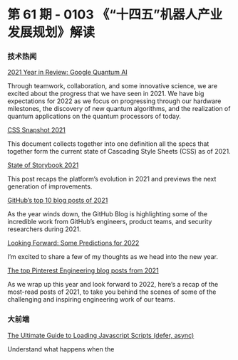 # 第 61 期 - 0103 《“十四五”机器人产业发展规划》解读
### 技术热闻
[2021 Year in Review: Google Quantum AI](https://blog.google/technology/research/2021-year-review-google-quantum-ai/)

Through teamwork, collaboration, and some innovative science, we are excited about the progress that we have seen in 2021. We have big expectations for 2022 as we focus on progressing through our hardware milestones, the discovery of new quantum algorithms, and the realization of quantum applications on the quantum processors of today.

[CSS Snapshot 2021](https://www.w3.org/TR/css-2021/)

This document collects together into one definition all the specs that together form the current state of Cascading Style Sheets (CSS) as of 2021.

[State of Storybook 2021](https://medium.com/storybookjs/state-of-storybook-2021-46513e4def83)

This post recaps the platform’s evolution in 2021 and previews the next generation of improvements.

[GitHub’s top 10 blog posts of 2021](https://github.blog/2021-12-28-githubs-top-10-blog-posts-of-2021/)

As the year winds down, the GitHub Blog is highlighting some of the incredible work from GitHub’s engineers, product teams, and security researchers during 2021.

[Looking Forward: Some Predictions for 2022](https://blog.cloudflare.com/predictions-for-2022/)

 I’m excited to share a few of my thoughts as we head into the new year.

[The top Pinterest Engineering blog posts from 2021](https://medium.com/pinterest-engineering/the-top-pinterest-engineering-blog-posts-from-2021-797fffff45c0)

As we wrap up this year and look forward to 2022, here’s a recap of the most-read posts of 2021, to take you behind the scenes of some of the challenging and inspiring engineering work of our teams.

### 大前端
[The Ultimate Guide to Loading Javascript Scripts (defer, async)](https://medium.com/@kyledeguzmanx/the-ultimate-guide-to-loading-javascript-scripts-defer-async-dea871fa6774)

Understand what happens when the <script> tag is encountered during HTML parsing

[Add a Service Worker to Your Site](https://css-tricks.com/add-a-service-worker-to-your-site/)

One of the best things you can do for your website in 2022 is add a service worker, if you don’t have one in place already.

[Swift in 2021: A Year in Review](https://www.avanderlee.com/general/swift-in-2021-a-year-in-review/)

2021 has been a great year, with significant Swift releases changing how we develop apps.

[2021 Web Components 技术趋势解读](https://mp.weixin.qq.com/s/VLmplSwJyaj7DW9HCY99iA)

许多开发人员似乎对 Web Components 消灭前端框架的想法感到威胁。但这不会发生，因为它们是为解决不同的问题而生的。

[聊聊我关于 Web 未来发展趋势的看法](https://mp.weixin.qq.com/s/baF6hruqlQc_sfY3ewaX4g)

我们并不是要做低代码，也不是要做框架，我们最终目标，是打造一个既能让专业开发者编写复杂代码，也能让只懂业务的同学进行业务流程的配置，甚至可以直接让设计师在平台上完成软件的设计，设计的产物，可能就是一个可以运行的前端界面，而不是一张绝对定位的矢量图，让现在割裂的工具链条统一起来，低效的协作方式高效起来，门槛进一步降低，并且让它形成一个能让各种物料生产方盈利的经济生态，显著加速一个软件从无到有的过程。

[服务端渲染SSR及实现原理](https://mp.weixin.qq.com/s/AAPKUkDACMP9wnTT58mezw)

本文将结合 Vue 来对 SSR 的实现逻辑来进行解读。

[前端插件机制剖析及业界案例分析](https://mp.weixin.qq.com/s/ZYcmMvk8ccYIsNDEkX1W0Q)

如果你的工具型面对的对象有很丰富的场景需求，或者不想再为频繁的增减需求而频繁迭代，是时候考虑为你的系统设计一款插件系统。

[开发者说·DTalk 鉴赏](https://mp.weixin.qq.com/s/1vbTnYjnSdr6DIoDrXByzg)

本期聚焦 "开发者说·DTalk" 2021 下半年度，与我们一同回顾最受欢迎的 Flutter 文章及视频作品。

[Figma插件开发](https://mp.weixin.qq.com/s/1CgE12zDAPuEhyZA4AwMeA)

介绍 Figma 插件；figma 插件开发从 0 到 1；分享自己开发的想法

### 行业资讯
[《“十四五”机器人产业发展规划》解读](https://wap.miit.gov.cn/zwgk/zcjd/art/2021/art_6f24f676f3a14720afe05c93109b22a7.html)

十五部门正式印发《“十四五”机器人产业发展规划》。（下称《规划》），为便于理解《规划》内容，做好贯彻实施工作，现就相关问题解读如下。

[元宇宙来了，目的地能用数字化工具讲好故事吗？](https://mp.weixin.qq.com/s/nfgIyz8rTrM0igDP_OicTg)

无论是元宇宙还是在线种草，内容才是目的地的核心资源。

[2022十大科技趋势来了！达摩院最新发布](https://mp.weixin.qq.com/s/XSo4dwRejikhMRtlsFWaJQ)

12月28日，阿里巴巴达摩院发布2022十大科技趋势，这是达摩院连续第四年发布前沿科技趋势预测。

### 设计
[玩转C4D丨3D视觉设计必备指南](https://mp.weixin.qq.com/s/CZeH0okEk2AYtvq11TjwqA)

随着三维视觉逐渐向二维视觉领域渗透，视觉3D化已经成为当下非常热门的一种表现形式。

### 发现
[Open Source Guides](https://github.com/github/opensource.guide)

Open source software is made by people just like you. Learn how to launch and grow your project.

[4 tips to go from academia to a robotics startup](https://www.therobotreport.com/4-tips-to-go-from-academia-to-a-robotics-startup/)

Here are three tips the panel had for making the jump from academia to a robotics startup.

[2021: Year in review](https://jvns.ca/blog/2021/12/31/2021--year-in-review/)

Here are some thoughts about what I’m working towards, a bunch of things I made this year, and a few ideas and questions about 2022.

[The internet runs on free open-source software. Who pays to fix it?](https://www.technologyreview.com/2021/12/17/1042692/log4j-internet-open-source-hacking/)

This strange situation is routine in the world of open-source software, programs that allow anyone to inspect, modify, and use their code.

[datablocks - A Node Based Editor for Working with Data](https://webkid.io/blog/datablocks-node-based-editor-data-processing-visualization/)


### 更多
[科技爱好者周刊（第 190 期）：产品化思维](http://www.ruanyifeng.com/blog/2021/12/weekly-issue-190.html)

工程师和程序员通常缺乏"产品化思维"，更看重解决问题，不善于做成商业化产品。这样不利于把事业做大，毕竟只有做成产品才能拿去卖，卖得好才能摆脱帮别人打工的命运。[

](http://www.ruanyifeng.com/blog/2021/12/weekly-issue-190.html)
技术周报·谈编程语言
[https://mp.weixin.qq.com/s/Ip0NZpxXokslNz-4Tz2noA](https://mp.weixin.qq.com/s/Ip0NZpxXokslNz-4Tz2noA)[

](http://www.ruanyifeng.com/blog/2021/12/weekly-issue-190.html)
WecTeam 周刊：第 171 期[https://mp.weixin.qq.com/s/xddbZlkfWPmvM1kDL4f4xA](https://mp.weixin.qq.com/s/xddbZlkfWPmvM1kDL4f4xA)
![image.png](https://cdn.nlark.com/yuque/0/2020/png/85771/1605930034828-7fc81343-651f-4a15-8465-eebe5a23cf61.png#crop=0&crop=0&crop=1&crop=1&height=31&id=C5Hpa&margin=%5Bobject%20Object%5D&name=image.png&originHeight=90&originWidth=2186&originalType=binary&ratio=1&rotation=0&showTitle=false&size=14325&status=done&style=none&title=&width=746)


欢迎加入，一起共建「前端周刊」
